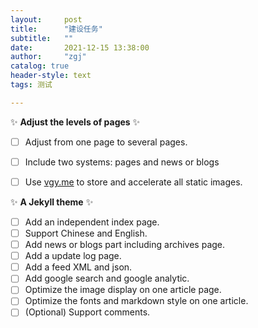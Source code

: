 ```yaml
---
layout:     post
title:      "建设任务"
subtitle:   ""
date:       2021-12-15 13:38:00
author:     "zgj"
catalog: true
header-style: text
tags: 测试

---
```


✨  **Adjust the levels of pages** ✨ 
- [ ] Adjust from one page to several pages.
- [ ] Include two systems: pages and news or blogs
- [ ] Use [vgy.me](https://vgy.me) to store and accelerate all static images.



✨  **A Jekyll theme** ✨ 

- [ ] Add an independent index page.
- [ ] Support Chinese and English.
- [ ] Add news or blogs part including archives page.
- [ ] Add a update log page.
- [ ] Add a feed XML and json.
- [ ] Add google search and google analytic.
- [ ] Optimize the image display on one article page.
- [ ] Optimize the fonts and markdown style on one article.
- [ ] (Optional) Support comments.